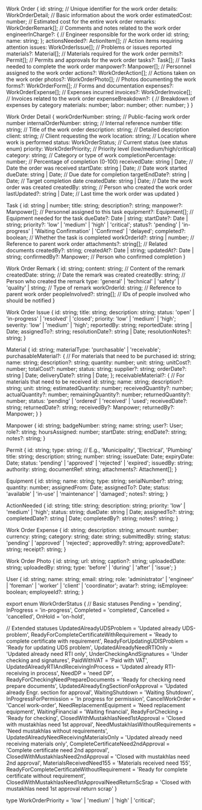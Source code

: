 Work Order
{
  id: string;                  // Unique identifier for the work order
  details: WorkOrderDetail;    // Basic information about the work order
  estimatedCost: number;       // Estimated cost for the entire work order
  remarks: WorkOrderRemark[];  // Comments and notes related to the work order
  engineerInCharge?: {         // Engineer responsible for the work order
    id: string;
    name: string;
  };
  actionsNeeded?: ActionItem[];  // Action items requiring attention
  issues: WorkOrderIssue[];      // Problems or issues reported
  materials?: Material[];        // Materials required for the work order
  permits?: Permit[];            // Permits and approvals for the work order
  tasks?: Task[];                // Tasks needed to complete the work order
  manpower?: Manpower[];         // Personnel assigned to the work order
  actions?: WorkOrderAction[];   // Actions taken on the work order
  photos?: WorkOrderPhoto[];     // Photos documenting the work
  forms?: WorkOrderForm[];       // Forms and documentation
  expenses?: WorkOrderExpense[]; // Expenses incurred
  invoices?: WorkOrderInvoice[]; // Invoices related to the work order
  expenseBreakdown?: {           // Breakdown of expenses by category
    materials: number;
    labor: number;
    other: number;
  }
}

Work Order Detail
{
  workOrderNumber: string;        // Public-facing work order number
  internalOrderNumber: string;    // Internal reference number
  title: string;                  // Title of the work order
  description: string;            // Detailed description
  client: string;                 // Client requesting the work
  location: string;               // Location where work is performed
  status: WorkOrderStatus;        // Current status (see status enum)
  priority: WorkOrderPriority;    // Priority level (low/medium/high/critical)
  category: string;               // Category or type of work
  completionPercentage: number;   // Percentage of completion (0-100)
  receivedDate: string | Date;    // Date the order was received
  startDate: string | Date;       // Date work started
  dueDate: string | Date;         // Due date for completion
  targetEndDate?: string | Date;  // Target completion date
  createdDate: string | Date;     // Date the work order was created
  createdBy: string;              // Person who created the work order
  lastUpdated?: string | Date;    // Last time the work order was updated
}

Task
{
  id: string | number;
  title: string;
  description?: string;
  manpower?: Manpower[];          // Personnel assigned to this task
  equipment?: Equipment[];        // Equipment needed for the task
  dueDate?: Date | string;
  startDate?: Date | string;
  priority?: 'low' | 'medium' | 'high' | 'critical';
  status?: 'pending' | 'in-progress' | 'Waiting Confirmation' | 'Confirmed' | 'delayed';
  completed?: boolean;            // Whether the task is completed
  workOrderId?: string | number;  // Reference to parent work order
  attachments?: string[];         // Related documents
  createdBy?: string;
  createdAt?: Date | string;
  updatedAt?: Date | string;
  confirmedBy?: Manpower;         // Person who confirmed completion
}

Work Order Remark
{
  id: string;
  content: string;                // Content of the remark
  createdDate: string;            // Date the remark was created
  createdBy: string;              // Person who created the remark
  type: 'general' | 'technical' | 'safety' | 'quality' | string;  // Type of remark
  workOrderId: string;            // Reference to parent work order
  peopleInvolved?: string[];      // IDs of people involved who should be notified
}

Work Order Issue
{
  id: string;
  title: string;
  description: string;
  status: 'open' | 'in-progress' | 'resolved' | 'closed';
  priority: 'low' | 'medium' | 'high';
  severity: 'low' | 'medium' | 'high';
  reportedBy: string;
  reportedDate: string | Date;
  assignedTo?: string;
  resolutionDate?: string | Date;
  resolutionNotes?: string;
}

Material
{
  id: string;
  materialType: 'purchasable' | 'receivable';
  purchasableMaterial?: {        // For materials that need to be purchased
    id: string;
    name: string;
    description?: string;
    quantity: number;
    unit: string;
    unitCost?: number;
    totalCost?: number;
    status: string;
    supplier?: string;
    orderDate?: string | Date;
    deliveryDate?: string | Date;
  };
  receivableMaterial?: {         // For materials that need to be received
    id: string;
    name: string;
    description?: string;
    unit: string;
    estimatedQuantity: number;
    receivedQuantity?: number;
    actualQuantity?: number;
    remainingQuantity?: number;
    returnedQuantity?: number;
    status: 'pending' | 'ordered' | 'received' | 'used';
    receivedDate?: string;
    returnedDate?: string;
    receivedBy?: Manpower;
    returnedBy?: Manpower;
  }
}

Manpower
{
  id: string;
  badgeNumber: string;
  name: string;
  user?: User;
  role?: string;
  hoursAssigned: number;
  startDate: string;
  endDate?: string;
  notes?: string;
}

Permit
{
  id: string;
  type: string;                  // E.g., 'Municipality', 'Electrical', 'Plumbing'
  title: string;
  description: string;
  number: string;
  issueDate: Date;
  expiryDate: Date;
  status: 'pending' | 'approved' | 'rejected' | 'expired';
  issuedBy: string;
  authority: string;
  documentRef: string;
  attachments?: Attachment[];
}

Equipment
{
  id: string;
  name: string;
  type: string;
  serialNumber?: string;
  quantity: number;
  assignedFrom: Date;
  assignedTo?: Date;
  status: 'available' | 'in-use' | 'maintenance' | 'damaged';
  notes?: string;
}

ActionNeeded
{
  id: string;
  title: string;
  description: string;
  priority: 'low' | 'medium' | 'high';
  status: string;
  dueDate: string | Date;
  assignedTo?: string;
  completedDate?: string | Date;
  completedBy?: string;
  notes?: string;
}

Work Order Expense
{
  id: string;
  description: string;
  amount: number;
  currency: string;
  category: string;
  date: string;
  submittedBy: string;
  status: 'pending' | 'approved' | 'rejected';
  approvedBy?: string;
  approvedDate?: string;
  receipt?: string;
}

Work Order Photo
{
  id: string;
  url: string;
  caption?: string;
  uploadedDate: string;
  uploadedBy: string;
  type: 'before' | 'during' | 'after' | 'issue';
}

User
{
  id: string;
  name: string;
  email: string;
  role: 'administrator' | 'engineer' | 'foreman' | 'worker' | 'client' | 'coordinator';
  avatar?: string;
  isEmployee: boolean;
  employeeId?: string;
}

export enum WorkOrderStatus {
  // Basic statuses
  Pending = 'pending',
  InProgress = 'in-progress',
  Completed = 'completed',
  Cancelled = 'cancelled',
  OnHold = 'on-hold',
  
  // Extended statuses
  UpdatedAlreadyUDSProblem = 'Updated already UDS-problem',
  ReadyForCompleteCertificateWithRequirement = 'Ready to complete certificate with requirement',
  ReadyForUpdatingUDISProblem = 'Ready for updating UDS problem',
  UpdatedAlreadyNeedRTIOnly = 'Updated already need RTI only',
  UnderCheckingAndSignatures = 'Under checking and signatures',
  PaidWithVAT = 'Paid with VAT',
  UpdatedAlreadyRTIAndReceivingInProcess = 'Updated already RTI-receiving in process',
  NeedDP = 'need DP',
  ReadyForCheckingNeedPrepareDocuments = 'Ready for checking need prepare documents',
  UpdatedAlreadyEngSectionForApproval = 'Updated already Engr. section for approval',
  WaitingShutdown = 'Waiting Shutdown',
  InProgressForPermission = 'In progress for permission',
  CancelWorkOrder = 'Cancel work-order',
  NeedReplacementEquipment = 'Need replacement equipment',
  WaitingFinancial = 'Waiting financial',
  ReadyForChecking = 'Ready for checking',
  ClosedWithMustakhlasNeed1stApproval = 'Closed with mustakhlas need 1st approval',
  NeedMustakhlasWithoutRequirements = 'Need mustakhlas without requirements',
  UpdatedAlreadyNeedReceivingMaterialsOnly = 'Updated already need receiving materials only',
  CompleteCertificateNeed2ndApproval = 'Complete certificate need 2nd approval',
  ClosedWithMustakhlasNeed2ndApproval = 'Closed with mustakhlas need 2nd approval',
  MaterialsReceivedNeed155 = 'Materials received need 155',
  ReadyForCompleteCertificateWithoutRequirement = 'Ready for complete certificate without requirement',
  ClosedWithMustakhlasNeed1stApprovalNeedReturnScSrap = 'Closed with mustakhlas need 1st approval return scrap'
} 

type WorkOrderPriority = 'low' | 'medium' | 'high' | 'critical';

